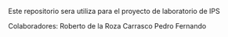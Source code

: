Este repositorio sera utiliza para el proyecto de laboratorio de IPS

Colaboradores:
Roberto de la Roza Carrasco
Pedro
Fernando